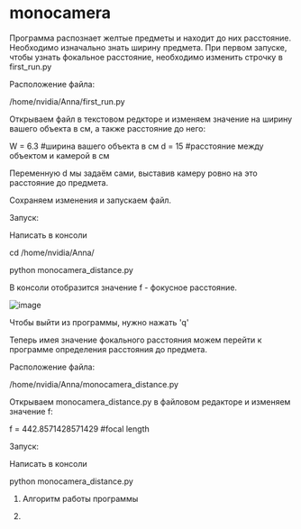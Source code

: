 # monocamera

Программа распознает желтые предметы и находит до них расстояние. Необходимо изначально знать 
ширину предмета. 
При первом запуске, чтобы узнать фокальное расстояние, необходимо изменить строчку в first_run.py

Расположение файла: 

/home/nvidia/Anna/first_run.py

Открываем файл в текстовом редкторе и изменяем значение на ширину вашего объекта в см, а также расстояние до него:

W = 6.3  #ширина вашего объекта в см
d = 15   #расстояние между объектом и камерой в см

Переменную d мы задаём сами, выставив камеру ровно на это расстояние до предмета.

Сохраняем изменения и запускаем файл.

Запуск: 

Написать в консоли

cd /home/nvidia/Anna/

python monocamera_distance.py

В консоли отобразится значение f - фокусное расстояние. 

![image](https://user-images.githubusercontent.com/101719007/161546059-48828a74-6305-4de5-b14a-a484fe5f7526.png)

Чтобы выйти из программы, нужно нажать 'q'

Теперь имея значение фокального расстояния можем перейти к программе определения расстояния до предмета. 

Расположение файла: 

/home/nvidia/Anna/monocamera_distance.py

Открываем monocamera_distance.py в файловом редакторе и изменяем значение f:

f = 442.8571428571429 #focal length

Запуск: 

Написать в консоли

python monocamera_distance.py

1) Алгоритм работы программы 

2) 
